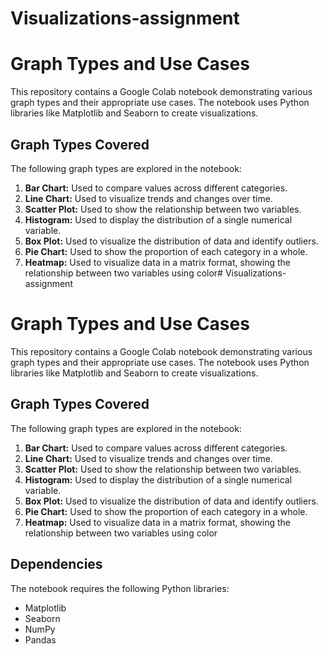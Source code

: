 # Visualizations-assignment
# Graph Types and Use Cases

This repository contains a Google Colab notebook demonstrating various graph types and their appropriate use cases. The notebook uses Python libraries like Matplotlib and Seaborn to create visualizations.

## Graph Types Covered

The following graph types are explored in the notebook:

1. **Bar Chart:** Used to compare values across different categories.
2. **Line Chart:** Used to visualize trends and changes over time.
3. **Scatter Plot:** Used to show the relationship between two variables.
4. **Histogram:** Used to display the distribution of a single numerical variable.
5. **Box Plot:** Used to visualize the distribution of data and identify outliers.
6. **Pie Chart:** Used to show the proportion of each category in a whole.
7. **Heatmap:** Used to visualize data in a matrix format, showing the relationship between two variables using color# Visualizations-assignment
# Graph Types and Use Cases

This repository contains a Google Colab notebook demonstrating various graph types and their appropriate use cases. The notebook uses Python libraries like Matplotlib and Seaborn to create visualizations.

## Graph Types Covered

The following graph types are explored in the notebook:

1. **Bar Chart:** Used to compare values across different categories.
2. **Line Chart:** Used to visualize trends and changes over time.
3. **Scatter Plot:** Used to show the relationship between two variables.
4. **Histogram:** Used to display the distribution of a single numerical variable.
5. **Box Plot:** Used to visualize the distribution of data and identify outliers.
6. **Pie Chart:** Used to show the proportion of each category in a whole.
7. **Heatmap:** Used to visualize data in a matrix format, showing the relationship between two variables using color

## Dependencies

The notebook requires the following Python libraries:
* Matplotlib
* Seaborn
* NumPy
* Pandas


